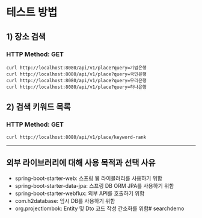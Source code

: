 # 테스트 방법
## 1) 장소 검색
### HTTP Method: GET

    curl http://localhost:8080/api/v1/place?query=기업은행
    curl http://localhost:8080/api/v1/place?query=국민은행
    curl http://localhost:8080/api/v1/place?query=우리은행
    curl http://localhost:8080/api/v1/place?query=하나은행

## 2) 검색 키워드 목록
### HTTP Method: GET

    curl http://localhost:8080/api/v1/place/keyword-rank

------------
## 외부 라이브러리에 대해 사용 목적과 선택 사유
* spring-boot-starter-web: 스프링 웹 라이블러리를 사용하기 위함
* spring-boot-starter-data-jpa: 스프링 DB ORM JPA를 사용하기 위함
* spring-boot-starter-webflux: 외부 API를 호출하기 위함
* com.h2database: 임시 DB를 사용하기 위함
* org.projectlombok: Entity 및 Dto 코드 작성 간소화를 위함# searchdemo
